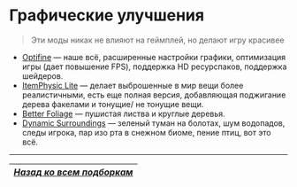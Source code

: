 # Графические улучшения

> Эти моды никак не влияют на геймплей, но делают игру красивее
+ [Optifine](https://optifine.net/home) — наше всё, расширенные настройки графики, оптимизация игры (дает повышение FPS), поддержка HD ресурспаков, поддержка шейдеров.
+ [ItemPhysic Lite](https://minecraft.curseforge.com/projects/itemphysic-lite) — делает выброшенные в мир вещи более реалистичными, есть еще полная версия, добавляющая поджигание дерева факелами и тонущие/ не тонущие вещи.
+ [Better Foliage](https://minecraft.curseforge.com/projects/better-foliage) — пушистая листва и круглые деревья.
+ [Dynamic Surroundings](https://minecraft.curseforge.com/projects/dynamic-surroundings) — зеленый туман на болотах, шум водопадов, следы игрока, пар изо рта в снежном биоме, пение птиц, вот это всё.

------

|[*Назад ко всем подборкам*](../Подборки_модов.md)|
|:---:|
